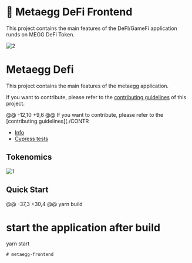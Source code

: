 # 🥑 Metaegg DeFi Frontend

This project contains the main features of the DeFI/GameFi application runds on MEGG DeFi Token.

![2](https://user-images.githubusercontent.com/97986424/175353323-a35b3175-1cac-4baa-a446-6b875da0479e.png)
# Metaegg Defi

This project contains the main features of the metaegg application.

If you want to contribute, please refer to the [contributing guidelines](./CONTRIBUTING.md) of this project.

@@ -12,10 +9,6 @@ If you want to contribute, please refer to the [contributing guidelines](./CONTR
- [Info](doc/Info.md)
- [Cypress tests](doc/Cypress.md)

## Tokenomics

![1](https://user-images.githubusercontent.com/97986424/175353522-7641fb12-7008-41ee-8ffe-dfe4d49fb26d.png)


## Quick Start

@@ -37,3 +30,4 @@ yarn build
# start the application after build
yarn start
```
# metaegg-frontend